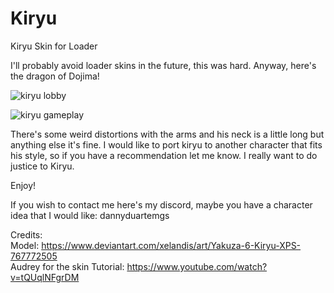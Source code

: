 # Kiryu
Kiryu Skin for Loader

I'll probably avoid loader skins in the future, this was hard. Anyway, here's the dragon of Dojima! 

![kiryu lobby](https://github.com/dannyduartemgs/Kiryu/assets/165226477/7e622bd7-c724-433c-9a3d-361866c5b5ad)

![kiryu gameplay](https://github.com/dannyduartemgs/Kiryu/assets/165226477/1261ac07-ed09-42b7-82c4-40ef73c054da)

There's some weird distortions with the arms and his neck is a little long but anything else it's fine. I would like to port kiryu to another character that fits his style, so if you have a recommendation let me know. I really want to do justice to Kiryu.

Enjoy!

If you wish to contact me here's my discord, maybe you have a character idea that I would like: dannyduartemgs <br />

Credits: <br />
Model: https://www.deviantart.com/xelandis/art/Yakuza-6-Kiryu-XPS-767772505 <br />
Audrey for the skin Tutorial: https://www.youtube.com/watch?v=tQUqlNFgrDM <br />
